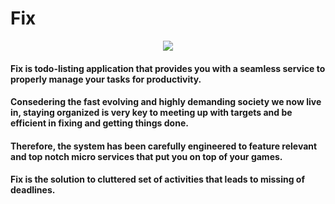 # Fix
<p align="center">
  <img src="https://github.com/Sulaimon-Rasheed/Fix/public/apple-touch-icon.png"/>
</p>

#### Fix is todo-listing application that provides you with a seamless service to properly manage your tasks for productivity. 
#### Consedering the fast evolving and highly demanding society we now live in, staying organized is very key to meeting up with targets and be efficient in fixing and getting things done.
#### Therefore, the system has been carefully engineered to feature relevant and top notch micro services that put you on top of your games.
#### Fix is the solution to cluttered set of activities that leads to missing of deadlines.
